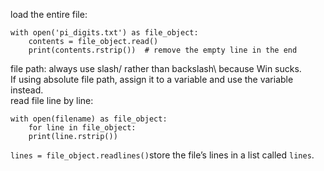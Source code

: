 load the entire file:
```
with open('pi_digits.txt') as file_object:
    contents = file_object.read()
    print(contents.rstrip())  # remove the empty line in the end
```
file path: always use slash/ rather than backslash\ because Win sucks.  
If using absolute file path, assign it to a variable and use the variable instead.  
read file line by line:
```
with open(filename) as file_object:
    for line in file_object:
    print(line.rstrip())
```
`lines = file_object.readlines()`store the file’s lines in a list called `lines`.
